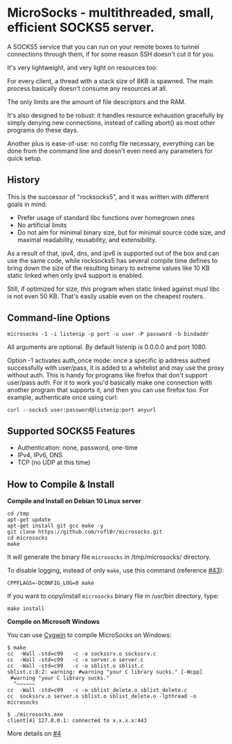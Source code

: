 MicroSocks - multithreaded, small, efficient SOCKS5 server.
===========================================================

A SOCKS5 service that you can run on your remote boxes to tunnel connections
through them, if for some reason SSH doesn't cut it for you.

It's very lightweight, and very light on resources too:

For every client, a thread with a stack size of 8KB is spawned.
The main process basically doesn't consume any resources at all.

The only limits are the amount of file descriptors and the RAM.

It's also designed to be robust: it handles resource exhaustion
gracefully by simply denying new connections, instead of calling abort()
as most other programs do these days.

Another plus is ease-of-use: no config file necessary, everything can be
done from the command line and doesn't even need any parameters for quick
setup.

History
-------

This is the successor of "rocksocks5", and it was written with
different goals in mind:

- Prefer usage of standard libc functions over homegrown ones
- No artificial limits
- Do not aim for minimal binary size, but for minimal source code size,
  and maximal readability, reusability, and extensibility.

As a result of that, ipv4, dns, and ipv6 is supported out of the box
and can use the same code, while rocksocks5 has several compile time
defines to bring down the size of the resulting binary to extreme values
like 10 KB static linked when only ipv4 support is enabled.

Still, if optimized for size, *this* program when static linked against musl
libc is not even 50 KB. That's easily usable even on the cheapest routers.

Command-line Options
--------------------

    microsocks -1 -i listenip -p port -u user -P password -b bindaddr

All arguments are optional.
By default listenip is 0.0.0.0 and port 1080.

Option -1 activates auth_once mode: once a specific ip address
authed successfully with user/pass, it is added to a whitelist
and may use the proxy without auth.
This is handy for programs like firefox that don't support
user/pass auth. For it to work you'd basically make one connection
with another program that supports it, and then you can use firefox too.
For example, authenticate once using curl:

    curl --socks5 user:password@listenip:port anyurl


Supported SOCKS5 Features
-------------------------
- Authentication: none, password, one-time
- IPv4, IPv6, DNS
- TCP (no UDP at this time)


How to Compile & Install
------------------------

**Compile and Install on Debian 10 Linux server**

    cd /tmp
    apt-get update
    apt-get install git gcc make -y
    git clone https://github.com/rofl0r/microsocks.git
    cd microsocks
    make

It will generate the binary file ```microsocks``` in /tmp/microsocks/ directory.

To disable logging, instead of only ```make```, use this command (reference [#43](https://github.com/rofl0r/microsocks/issues/43)):

    CPPFLAGS=-DCONFIG_LOG=0 make

If you want to copy/install ```microsocks``` binary file in /usr/bin directory, type:

    make install

**Compile on Microsoft Windows**

You can use [Cygwin](https://www.cygwin.com/) to compile MicroSocks on Windows:

    $ make
    cc  -Wall -std=c99   -c -o sockssrv.o sockssrv.c
    cc  -Wall -std=c99   -c -o server.o server.c
    cc  -Wall -std=c99   -c -o sblist.o sblist.c
    sblist.c:8:2: warning: #warning "your C library sucks." [-Wcpp]
     #warning "your C library sucks."
      ^~~~~~~
    cc  -Wall -std=c99   -c -o sblist_delete.o sblist_delete.c
    cc  sockssrv.o server.o sblist.o sblist_delete.o -lpthread -o microsocks
    
    $ ./microsocks.exe
    client[4] 127.0.0.1: connected to x.x.x.x:443
    
More details on [#4](https://github.com/rofl0r/microsocks/issues/4#issuecomment-408890039)
